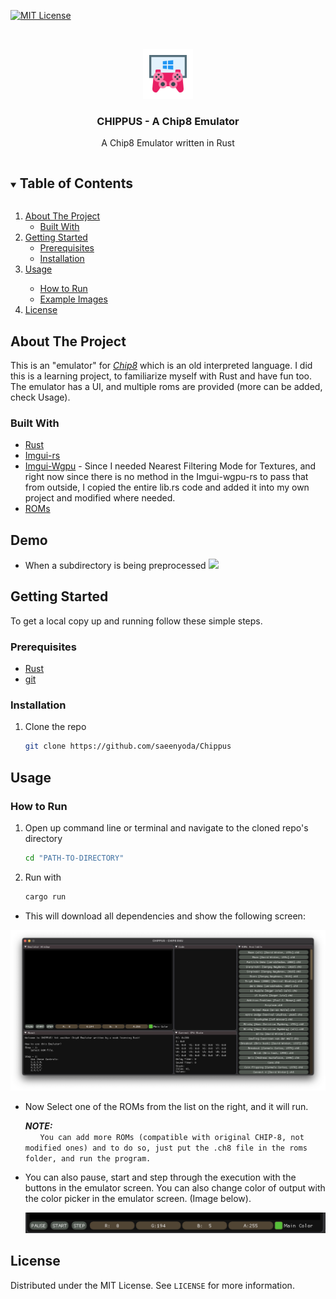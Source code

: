 [![MIT License][license-shield]][license-url]

<!-- PROJECT LOGO -->
<br />
<p align="center">
  <a href="https://github.com/github_username/repo_name">
    <img src="images/logo.png" alt="Logo" width="80" height="80">
  </a>

  <h3 align="center">CHIPPUS - A Chip8 Emulator</h3>

  <p align="center">
  A Chip8 Emulator written in Rust
  </p>
</p>



<!-- TABLE OF CONTENTS -->
<details open="open">
  <summary><h2 style="display: inline-block">Table of Contents</h2></summary>
  <ol>
    <li>
      <a href="#about-the-project">About The Project</a>
      <ul>
        <li><a href="#built-with">Built With</a></li>
      </ul>
    </li>
    <li>
      <a href="#getting-started">Getting Started</a>
      <ul>
        <li><a href="#prerequisites">Prerequisites</a></li>
        <li><a href="#installation">Installation</a></li>
      </ul>
    </li>
    <li><a href="#usage">Usage</a></li>
    <ul>
        <li><a href="#how-to-run">How to Run</a></li>
        <li><a href="#example-images">Example Images</a></li>
      </ul>
    <li><a href="#license">License</a></li>
  </ol>
</details>



<!-- ABOUT THE PROJECT -->
## About The Project

This is an "emulator" for <a href="https://en.wikipedia.org/wiki/CHIP-8"><i>Chip8</i></a> which is an old interpreted language. I did this is a learning project,
to familiarize myself with Rust and have fun too. The emulator has a UI, and multiple roms are provided (more can be added, check Usage).


### Built With

* [Rust](https://www.rust-lang.org)
* [Imgui-rs](https://github.com/imgui-rs/imgui-rs)
* [Imgui-Wgpu](https://github.com/Yatekii/imgui-wgpu-rs) - Since I needed Nearest Filtering Mode for Textures, and right now since there is no method in the Imgui-wgpu-rs to pass that from outside, I copied the entire lib.rs code and added it into my own project and modified where needed.
* [ROMs](https://github.com/dmatlack/chip8/tree/master/roms)

## Demo
* When a subdirectory is being preprocessed
  <img src="images/demo.gif">

<!-- GETTING STARTED -->
## Getting Started

To get a local copy up and running follow these simple steps.

### Prerequisites

* [Rust](https://www.rust-lang.org/tools/install)
* [git](https://git-scm.com)

### Installation

1. Clone the repo
   ```sh
   git clone https://github.com/saeenyoda/Chippus
   ```

## Usage

### How to Run
1. Open up command line or terminal and navigate to the cloned repo's directory
   ```sh
   cd "PATH-TO-DIRECTORY"
   ```
2. Run with
   ```sh
   cargo run
   ```

* This will download all dependencies and show the following screen:
<img src="images/main_screen.png">

* Now Select one of the ROMs from the list on the right, and it will run.
    
   ***NOTE:***  
   &nbsp;&nbsp;&nbsp;&nbsp;&nbsp;&nbsp;`You can add more ROMs (compatible with original CHIP-8, not modified ones) and to do so, just put the .ch8 file in the roms folder, and run the program.`
    

* You can also pause, start and step through the execution with the buttons in the emulator screen. You can also change color of output with the color picker
  in the emulator screen. (Image below).
  
  <img src="images/options.png">

<!-- LICENSE -->
## License

Distributed under the MIT License. See `LICENSE` for more information.


<!-- MARKDOWN LINKS & IMAGES -->
<!-- https://www.markdownguide.org/basic-syntax/#reference-style-links -->
[license-shield]: https://img.shields.io/github/license/saeenyoda/Inverted_Indexing?label=license&style=for-the-badge
[license-url]: https://github.com/saeenyoda/Inverted_Indexing/blob/master/LICENSE

